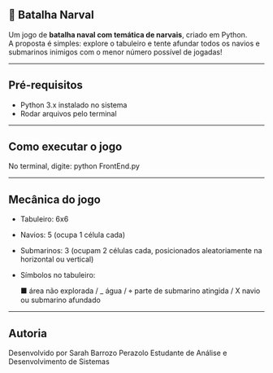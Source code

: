 ## 🐋 Batalha Narval
Um jogo de **batalha naval com temática de narvais**, criado em Python.  
A proposta é simples: explore o tabuleiro e tente afundar todos os navios e submarinos inimigos com o menor número possível de jogadas!

---
## Pré-requisitos

- Python 3.x instalado no sistema
- Rodar arquivos pelo terminal

---
## Como executar o jogo
   No terminal, digite: python FrontEnd.py

---
## Mecânica do jogo

- Tabuleiro: 6x6
- Navios: 5 (ocupa 1 célula cada)
- Submarinos: 3 (ocupam 2 células cada, posicionados aleatoriamente na horizontal ou vertical)
- Símbolos no tabuleiro:

     ■ área não explorada  /   _ água  /  ⌖ parte de submarino atingida  /  X navio ou submarino afundado

---
##  Autoria
Desenvolvido por Sarah Barrozo Perazolo
Estudante de Análise e Desenvolvimento de Sistemas


